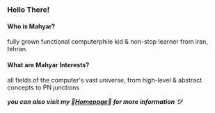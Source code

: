 ### Hello There!

#### Who is Mahyar?

fully grown functional computerphile kid & non-stop learner from iran, tehran.

#### What are Mahyar Interests?

all fields of the computer's vast universe, from high-level & abstract concepts to PN junctions

___you can also visit my 🚧[Homepage](https://mhyrzt.github.io/mhyrzt/)🚧 for more information ツ___
